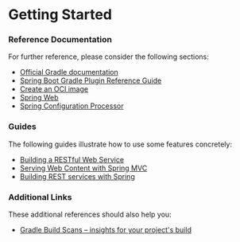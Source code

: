 # Getting Started

### Reference Documentation
For further reference, please consider the following sections:

* [Official Gradle documentation](https://docs.gradle.org)
* [Spring Boot Gradle Plugin Reference Guide](https://docs.spring.io/spring-boot/docs/2.7.9/gradle-plugin/reference/html/)
* [Create an OCI image](https://docs.spring.io/spring-boot/docs/2.7.9/gradle-plugin/reference/html/#build-image)
* [Spring Web](https://docs.spring.io/spring-boot/docs/2.7.9/reference/htmlsingle/#web)
* [Spring Configuration Processor](https://docs.spring.io/spring-boot/docs/2.7.9/reference/htmlsingle/#appendix.configuration-metadata.annotation-processor)

### Guides
The following guides illustrate how to use some features concretely:

* [Building a RESTful Web Service](https://spring.io/guides/gs/rest-service/)
* [Serving Web Content with Spring MVC](https://spring.io/guides/gs/serving-web-content/)
* [Building REST services with Spring](https://spring.io/guides/tutorials/rest/)

### Additional Links
These additional references should also help you:

* [Gradle Build Scans – insights for your project's build](https://scans.gradle.com#gradle)

